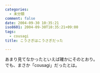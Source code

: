 ```yaml
---
categories:
  - 未分類
comment: false
date: 2004-09-30 10:35:21
iso8601: 2004-09-30T10:35:21+09:00
tags:
  - cousagi
title: こうさぎはこうさぎだった

---
```


<div class="entry-body">
  <p>あまり見てなかったといえば確かにそのとおり。<br />
    でも、まさか「cousagi」だったとは。</p>
</div>

